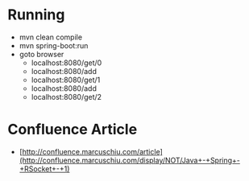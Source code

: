 # Running
- mvn clean compile
- mvn spring-boot:run
- goto browser
  - localhost:8080/get/0
  - localhost:8080/add
  - localhost:8080/get/1
  - localhost:8080/add
  - localhost:8080/get/2

# Confluence Article
- [http://confluence.marcuschiu.com/article](http://confluence.marcuschiu.com/display/NOT/Java+-+Spring+-+RSocket+-+1)